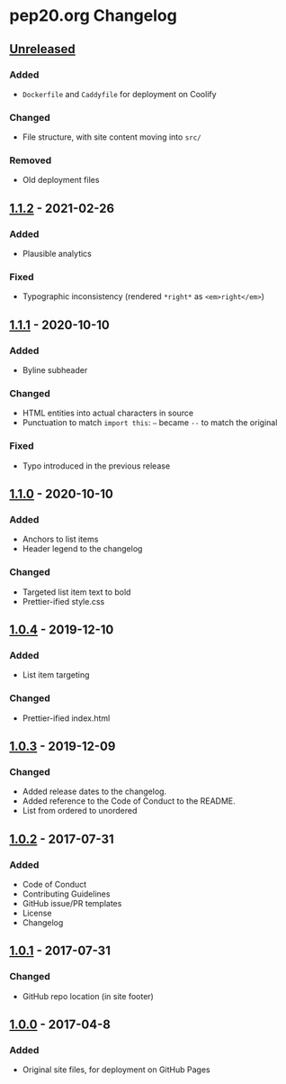 # pep20.org Changelog

<!--
- Added: for new features
- Changed: for changes in existing functionality
- Deprecated: for soon-to-be removed features
- Removed: for now removed features
- Fixed: for any bug fixes
- Security: in case of vulnerabilities
-->


## [Unreleased]

### Added
- `Dockerfile` and `Caddyfile` for deployment on Coolify

### Changed
- File structure, with site content moving into `src/`

### Removed
- Old deployment files


## [1.1.2] - 2021-02-26

### Added
- Plausible analytics

### Fixed
- Typographic inconsistency (rendered `*right*` as `<em>right</em>`)


## [1.1.1] - 2020-10-10

### Added
- Byline subheader

### Changed
- HTML entities into actual characters in source
- Punctuation to match `import this`: `—` became `--` to match the original

### Fixed
- Typo introduced in the previous release


## [1.1.0] - 2020-10-10

### Added
- Anchors to list items
- Header legend to the changelog

### Changed
- Targeted list item text to bold
- Prettier-ified style.css


## [1.0.4] - 2019-12-10

### Added
- List item targeting

### Changed
- Prettier-ified index.html


## [1.0.3] - 2019-12-09

### Changed
- Added release dates to the changelog.
- Added reference to the Code of Conduct to the README.
- List from ordered to unordered


## [1.0.2] - 2017-07-31

### Added
- Code of Conduct
- Contributing Guidelines
- GitHub issue/PR templates
- License
- Changelog


## [1.0.1] - 2017-07-31

### Changed
- GitHub repo location (in site footer)


## [1.0.0] - 2017-04-8

### Added
- Original site files, for deployment on GitHub Pages


[Unreleased]: https://github.com/nkantar/pep20.org/compare/1.1.2...HEAD
[1.1.2]: https://github.com/nkantar/pep20.org/compare/1.1.1...1.1.2
[1.1.1]: https://github.com/nkantar/pep20.org/compare/1.1.0...1.1.1
[1.1.0]: https://github.com/nkantar/pep20.org/compare/1.0.4...1.1.0
[1.0.4]: https://github.com/nkantar/pep20.org/compare/1.0.3...1.0.4
[1.0.3]: https://github.com/nkantar/pep20.org/compare/1.0.2...1.0.3
[1.0.2]: https://github.com/nkantar/pep20.org/compare/1.0.1...1.0.2
[1.0.1]: https://github.com/nkantar/pep20.org/compare/1.0.0...1.0.1
[1.0.0]: https://github.com/nkantar/pep20.org/commit/cb044d51b51e6efc2e96b6592294504caefd9164
